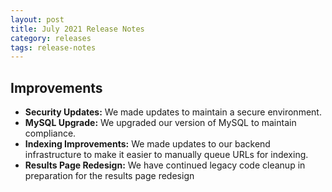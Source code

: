 ```yaml
---
layout: post
title: July 2021 Release Notes
category: releases
tags: release-notes
---
```


## Improvements

* **Security Updates:** We made updates to maintain a secure environment.
* **MySQL Upgrade:** We upgraded our version of MySQL to maintain compliance.
* **Indexing Improvements:** We made updates to our backend infrastructure to make it easier to manually queue URLs for indexing.
* **Results Page Redesign:** We have continued legacy code cleanup in preparation for the results page redesign

